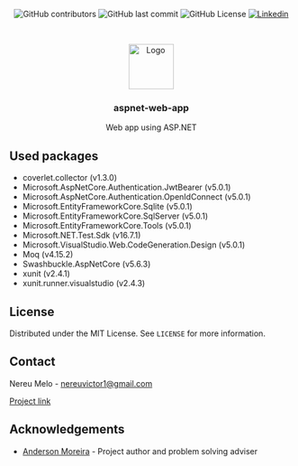 

<p align="center">
    <img alt="GitHub contributors" src="https://img.shields.io/github/contributors/nvmelo/aspnet-web-app">
    <img alt="GitHub last commit" src="https://img.shields.io/github/last-commit/nvmelo/aspnet-web-app?label=updated">
    <img alt="GitHub License" src="https://img.shields.io/github/license/nvmelo/aspnet-web-app">
    <a href="https://www.linkedin.com/in/nvmelo/">
        <img alt="Linkedin" src="https://img.shields.io/badge/LinkedIn-555.svg?logo=linkedin&style=flat"/>
    </a>
</p>




<br />

<p align="center">
  <a href="https://github.com/nvmelo/aspnet-web-app">
    <img src="https://www.flaticon.com/svg/static/icons/svg/718/718150.svg" alt="Logo" width="80" height="80">
  </a>

  <h3 align="center">aspnet-web-app</h3>

  <p align="center">
    Web app using ASP.NET
  </p>
</p>


<!-- USED PACKAGES -->
## Used packages

 - coverlet.collector (v1.3.0)
 - Microsoft.AspNetCore.Authentication.JwtBearer (v5.0.1)
 - Microsoft.AspNetCore.Authentication.OpenIdConnect (v5.0.1)
 - Microsoft.EntityFrameworkCore.Sqlite (v5.0.1)
 - Microsoft.EntityFrameworkCore.SqlServer (v5.0.1)
 - Microsoft.EntityFrameworkCore.Tools (v5.0.1)
 - Microsoft.NET.Test.Sdk (v16.7.1)
 - Microsoft.VisualStudio.Web.CodeGeneration.Design (v5.0.1)
 - Moq (v4.15.2)
 - Swashbuckle.AspNetCore (v5.6.3)
 - xunit (v2.4.1)
 - xunit.runner.visualstudio (v2.4.3)

<!-- LICENSE -->
## License

Distributed under the MIT License. See `LICENSE` for more information.



<!-- CONTACT -->
## Contact

Nereu Melo -  nereuvictor1@gmail.com

[Project link](https://github.com/nvmelo/aspnet-web-app)

<!-- ACKNOWLEDGEMENTS -->
## Acknowledgements
* [Anderson Moreira](https://www.linkedin.com/in/anderson-moreira-0965779b/) - Project author and problem solving adviser